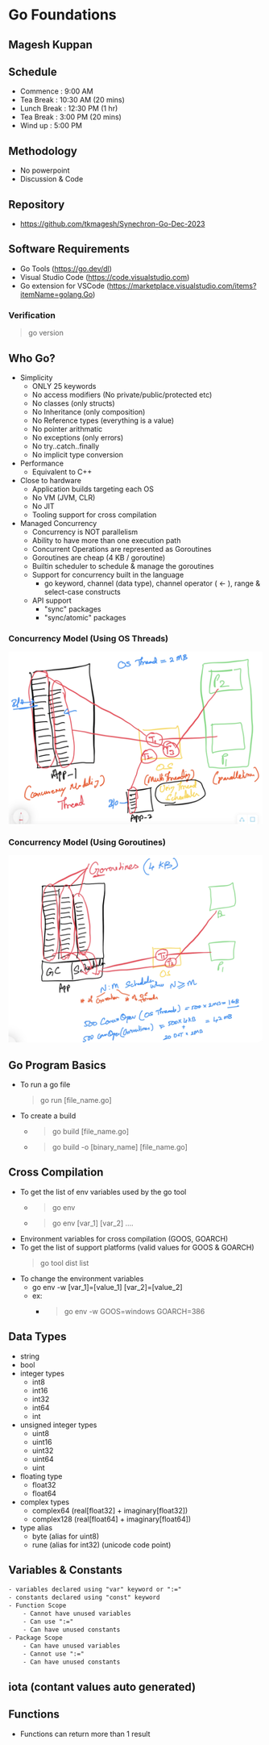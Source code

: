 # Go Foundations

## Magesh Kuppan

## Schedule
- Commence      : 9:00 AM
- Tea Break     : 10:30 AM (20 mins)
- Lunch Break   : 12:30 PM (1 hr)
- Tea Break     : 3:00 PM (20 mins)
- Wind up       : 5:00 PM

## Methodology
- No powerpoint
- Discussion & Code

## Repository
- https://github.com/tkmagesh/Synechron-Go-Dec-2023

## Software Requirements
- Go Tools (https://go.dev/dl)
- Visual Studio Code (https://code.visualstudio.com)
- Go extension for VSCode (https://marketplace.visualstudio.com/items?itemName=golang.Go)

### Verification
> go version

## Who Go?
- Simplicity
    - ONLY 25 keywords
    - No access modifiers (No private/public/protected etc)
    - No classes (only structs)
    - No Inheritance (only composition)
    - No Reference types (everything is a value)
    - No pointer arithmatic
    - No exceptions (only errors)
    - No try..catch..finally
    - No implicit type conversion
- Performance
    - Equivalent to C++
- Close to hardware
    - Application builds targeting each OS
    - No VM (JVM, CLR)
    - No JIT
    - Tooling support for cross compilation
- Managed Concurrency
    - Concurrency is NOT parallelism
    - Ability to have more than one execution path
    - Concurrent Operations are represented as Goroutines
    - Goroutines are cheap (4 KB / goroutine)
    - Builtin scheduler to schedule & manage the goroutines
    - Support for concurrency built in the language
        - go keyword, channel (data type), channel operator ( <- ), range & select-case constructs
    - API support
        - "sync" packages
        - "sync/atomic" packages
### Concurrency Model (Using OS Threads)
![image concurrency-os-thread](./images/concurrency-os-thread.png)
### Concurrency Model (Using Goroutines)
![image concurrency-goroutine](./images//concurrency-goroutines.png)

## Go Program Basics
- To run a go file
    > go run [file_name.go]
- To create a build
    - > go build [file_name.go]
    - > go build -o [binary_name] [file_name.go]
## Cross Compilation
- To get the list of env variables used by the go tool
    - > go env
    - > go env [var_1] [var_2] ....
- Environment variables for cross compilation (GOOS, GOARCH)
- To get the list of support platforms (valid values for GOOS & GOARCH)
    > go tool dist list
- To change the environment variables
    - go env -w [var_1]=[value_1] [var_2]=[value_2]
    - ex:
        - > go env -w GOOS=windows GOARCH=386
## Data Types
- string
- bool
- integer types
    - int8
    - int16
    - int32
    - int64
    - int
- unsigned integer types
    - uint8
    - uint16
    - uint32
    - uint64
    - uint
- floating type
    - float32
    - float64
- complex types
    - complex64 (real[float32] + imaginary[float32])
    - complex128 (real[float64] + imaginary[float64])
- type alias
    - byte (alias for uint8)
    - rune (alias for int32) (unicode code point)

## Variables & Constants
    - variables declared using "var" keyword or ":="
    - constants declared using "const" keyword
    - Function Scope
        - Cannot have unused variables
        - Can use ":="
        - Can have unused constants
    - Package Scope
        - Can have unused variables
        - Cannot use ":="
        - Can have unused constants

## iota (contant values auto generated)

## Functions
- Functions can return more than 1 result
